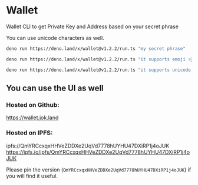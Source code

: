 # Wallet

Wallet CLI to get Private Key and Address based on your secret phrase

You can use unicode characters as well.

```bash
deno run https://deno.land/x/wallet@v1.2.2/run.ts "my secret phrase"
```

```bash
deno run https://deno.land/x/wallet@v1.2.2/run.ts "it supports emoji ✌🏻"
```

```bash
deno run https://deno.land/x/wallet@v1.2.2/run.ts "it supports unicode - გამარჯობა"
```

## You can use the UI as well

### Hosted on Github:

https://wallet.jok.land

### Hosted on IPFS:

ipfs://QmYRCcxqxHHVeZDDXe2UqVd7778hUYHU47DXiRP1j4oJUK
https://ipfs.io/ipfs/QmYRCcxqxHHVeZDDXe2UqVd7778hUYHU47DXiRP1j4oJUK

Please pin the version (`QmYRCcxqxHHVeZDDXe2UqVd7778hUYHU47DXiRP1j4oJUK`) if you will find it useful.
